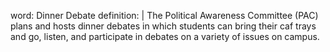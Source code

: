 word: Dinner Debate
definition: |
  The Political Awareness Committee (PAC) plans and hosts dinner debates in which students can bring their caf trays and go, listen, and participate in debates on a variety of issues on campus.
